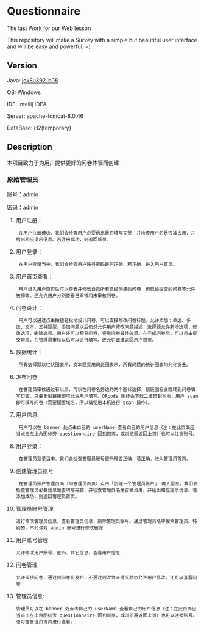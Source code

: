 # Questionnaire
The last Work for our Web lesson

This repository will make a Survey with a simple but beautiful user interface and will be easy and powerful. =)

## Version

Java:   [jdk8u392-b08](https://adoptium.net/temurin/releases/?version=8)
    
OS: Windows

IDE: Intellij IDEA

Server: apache-tomcat-8.0.46

DataBase: H2(temporary)

## Description

本项目致力于为用户提供更好的问卷体验而创建

### 原始管理员

账号：admin

密码：admin

1. 用户注册：
    
        在用户注册模块，我们会检查用户必要信息是否填写完整，并检查用户名是否被占用，并给出相应提示信息。若注册成功，则返回首页。

2. 用户登录：

        在用户登录当中，我们会检查用户账号密码是否正确，若正确，进入用户首页。

3. 用户首页查看：

        用户进入用户首页后可以查看并修改自己所有已经创建的问卷，但已经提交的问卷不允许被修改。还允许用户分别查看已审核和未审核问卷。

4. 问卷设计：

        用户可以通过点击按钮轻松地设计问卷，可以直接修改问卷标题。允许添加：单选、多选、文本，三种题型。添加问题以后仍然允许用户修改问题描述，选择题允许新增选项，修改选项，删除选项。用户还可以预览问卷，查看问卷最终效果。在完成问卷后，可以点击提交审核，在管理员审核以后可以进行填写。还允许直接返回用户首页。

5. 数据统计：

        所有选择题以柱状图表示，文本题采用词云图表示，所有问题的统计图表均允许折叠。

6. 发布问卷

        在管理员审核通过有以后，可以在问卷名旁边的两个图标选择，锁链图标会跳转到问卷填写页面，只要复制链接即可允许用户填写。QRcode 图标会下载二维码到本地，用户 scan 即可填写问卷（需要配置域名，所以请使用本机进行 scan 操作）。

7. 用户信息:

        用户可以在 banner 处点击自己的 userName 查看自己的用户信息（注：在此页面应当点击左上角图标旁 questionnaire 回到首页，或浏览器返回上页）也可以注销账号。

8. 用户登录：

        在管理员登录当中，我们会检查管理员账号密码是否正确，若正确，进入管理员首页。

9. 创建管理员账号

        在管理员账户管理页面（即管理员首页）点击「创建一个管理员账户」，输入信息，我们会检查管理员必要信息是否填写完整，并检查管理员名是否被占用，并给出相应提示信息。若添加成功，则返回管理员首页。

10. 管理员账号管理

        进行修改管理员信息，查看管理员信息，删除管理员账号。通过管理员名字搜索管理员。特别的，不允许对 admin 账号进行修改删除

11. 用户账号管理

        允许修改用户账号、密码、其它信息，查看用户信息

12. 问卷管理

        允许审核问卷，通过则问卷可发布，不通过则改为未提交状态允许用户修改。还可以查看问卷

13. 管理员信息:

        管理员可以在 banner 处点击自己的 userName 查看自己的用户信息（注：在此页面应当点击左上角图标旁 questionnaire 回到首页，或浏览器返回上页）也可以注销账号。也可在管理员首页进行查看。



